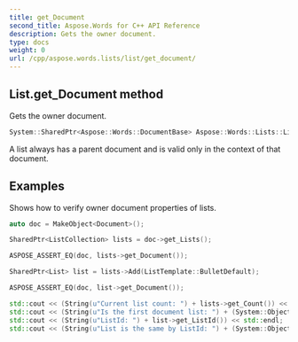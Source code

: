 ```yaml
---
title: get_Document
second_title: Aspose.Words for C++ API Reference
description: Gets the owner document. 
type: docs
weight: 0
url: /cpp/aspose.words.lists/list/get_document/
---
```

## List.get_Document method


Gets the owner document.

```cpp
System::SharedPtr<Aspose::Words::DocumentBase> Aspose::Words::Lists::List::get_Document() const
```


A list always has a parent document and is valid only in the context of that document.

## Examples




Shows how to verify owner document properties of lists. 
```cpp
auto doc = MakeObject<Document>();

SharedPtr<ListCollection> lists = doc->get_Lists();

ASPOSE_ASSERT_EQ(doc, lists->get_Document());

SharedPtr<List> list = lists->Add(ListTemplate::BulletDefault);

ASPOSE_ASSERT_EQ(doc, list->get_Document());

std::cout << (String(u"Current list count: ") + lists->get_Count()) << std::endl;
std::cout << (String(u"Is the first document list: ") + (System::ObjectExt::Equals(lists->idx_get(0), list))) << std::endl;
std::cout << (String(u"ListId: ") + list->get_ListId()) << std::endl;
std::cout << (String(u"List is the same by ListId: ") + (System::ObjectExt::Equals(lists->GetListByListId(1), list))) << std::endl;
```

